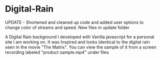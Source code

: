 # Digital-Rain
UPDATE - Shortened and cleaned up code and added user options to change color of streams and speed. New files in update folder

A Digital Rain background I developed with Vanilla javascript for a personal site I am working on. 
It was Inspired and looks identical to the digital rain seen in the movie "The Matrix".
You can view the sample of it from a screen recording labeled "product sample.mp4" under files
